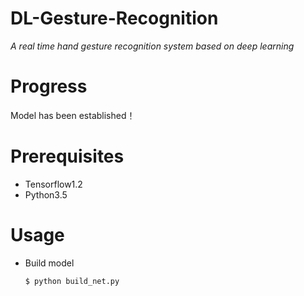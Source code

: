 # DL-Gesture-Recognition
*A real time hand gesture recognition system based on deep learning*

# Progress
Model has been established！

# Prerequisites
 - Tensorflow1.2
 - Python3.5

# Usage
- Build model

  ```
  $ python build_net.py
  ```


